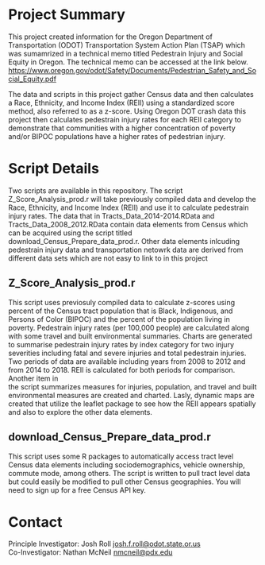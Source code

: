 # Project Summary  
This project created information for the Oregon Department of Transportation (ODOT) Transportation System Action Plan (TSAP) which was sumamrized in a technical memo titled Pedestrain Injury and Social Equity in Oregon.  The technical memo can be accessed at the link below.  
https://www.oregon.gov/odot/Safety/Documents/Pedestrian_Safety_and_Social_Equity.pdf  

The data and scripts in this project gather Census data and then calculates a Race, Ethnicity, and Income Index (REII) using a standardized score method, also referred to as a z-score.  Using Oregon DOT crash data this project then calculates
pedestrain injury rates for each REII category to demonstrate that communities with a higher concentration of poverty and/or BIPOC populations have a higher rates of pedestrian injury.  

# Script Details  
Two scripts are available in this repository.  The script Z_Score_Analysis_prod.r will take previously compiled data and develop the Race, Ethnicity, and Income Index (REII)
and use it to calculate pedestrain injury rates.  The data that in Tracts_Data_2014-2014.RData and Tracts_Data_2008_2012.RData contain data elements from Census 
which can be acquired using the script titled download_Census_Prepare_data_prod.r.  Other data elements inlcuding pedestrain injury data and transportation netowrk data
are derived from different data sets which are not easy to link to in this project

## Z_Score_Analysis_prod.r 
This script uses previosuly compiled data to calculate z-scores using percent of the Census tract population that is Black, Indigenous, and Persons of Color (BIPOC) and the percent of the population living in poverty.
Pedestrain injury rates (per 100,000 people) are calculated along with some travel and built environmental summaries.  Charts are generated to summarise pedestrain injury rates by index category for two injury severities 
including fatal and severe injuries and total pedestrain injuries.  Two periods of data are available including years from 2008 to 2012 and from 2014 to 2018.  REII is calculated for both periods for comparison.  Another item in  
the script summarizes measures for injuries, population, and travel and built environmental measures are created and charted. Lasly, dynamic maps are created that utilize the leaflet package to see how the REII appears 
spatially and also to explore the other data elements.  


## download_Census_Prepare_data_prod.r 
This script uses some R packages to automatically access tract level Census data elements including sociodemographics, vehicle ownership, commute mode, among others.  The script is written to pull tract level data but
could easily be modified to pull other Census geographies.  You will need to sign up for a free Census API key.  

# Contact
Principle Investigator: Josh Roll  josh.f.roll@odot.state.or.us  
Co-Investigator: Nathan McNeil   nmcneil@pdx.edu
